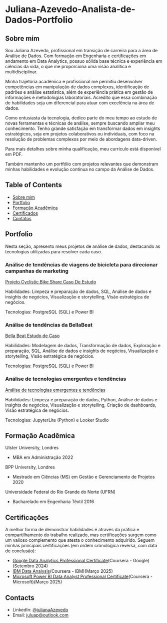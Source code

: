 # Juliana-Azevedo-Analista-de-Dados-Portfolio

## Sobre mim

Sou Juliana Azevedo, profissional em transição de carreira para a área de Análise de Dados. Com formação em Engenharia e certificações em andamento em Data Analytics, possuo sólida base técnica e experiência em ciências da vida, o que me proporciona uma visão analítica e multidisciplinar.

Minha trajetória acadêmica e profissional me permitiu desenvolver competências em manipulação de dados complexos, identificação de padrões e análise estatística, além de experiência prática em gestão de informações e metodologias laboratoriais. Acredito que essa combinação de habilidades seja um diferencial para atuar com excelência na área de dados.

Como entusiasta da tecnologia, dedico parte do meu tempo ao estudo de novas ferramentas e técnicas de análise, sempre buscando ampliar meu conhecimento. Tenho grande satisfação em transformar dados em insights estratégicos, seja em projetos colaborativos ou individuais, com foco na resolução de problemas complexos por meio de abordagens data-driven.

Para mais detalhes sobre minha qualificação, meu currículo está disponível em PDF.

Também mantenho um portfólio com projetos relevantes que demonstram minhas habilidades e evolução contínua no campo da Análise de Dados.

## Table of Contents
- [Sobre mim](https://github.com/JulianaAzevedo9/Juliana-Azevedo-Analista-de-Dados-Portfolio/blob/main/README.md#sobre-mim)
- [Portfolio](https://github.com/JulianaAzevedo9/Juliana-Azevedo-Analista-de-Dados-Portfolio/blob/main/README.md#portfolio)
- [Formação Acadêmica](https://github.com/JulianaAzevedo9/Juliana-Azevedo-Analista-de-Dados-Portfolio/blob/main/README.md#forma%C3%A7%C3%A3o-acad%C3%AAmica)
- [Certificados](https://github.com/JulianaAzevedo9/Juliana-Azevedo-Analista-de-Dados-Portfolio/blob/main/README.md#certifica%C3%A7%C3%B5es)
- [Contatos](https://github.com/JulianaAzevedo9/Juliana-Azevedo-Analista-de-Dados-Portfolio/blob/main/README.md#contacts)
## Portfolio 
Nesta seção, apresento meus projetos de análise de dados, destacando as tecnologias utilizadas para resolver cada caso.

### Análise de tendências de viagens de bicicleta para direcionar campanhas de marketing

[Projeto Cyclistic Bike Share Caso De Estudo](https://github.com/JulianaAzevedo9/Estudo-de-Caso-Cyclistic-Analise-de-Dados-para-Conversao-de-Usuarios/tree/main)

Habilidades: Limpeza e preparação de dados, SQL, Análise de dados e insights de negócios, Visualização e storytelling, Visão estratégica de negócios.

Tecnologias: PostgreSQL (SQL) e Power BI

### Análise de tendências da BellaBeat

[Bella Beat Estudo de Caso](https://github.com/JulianaAzevedo9/BellaBeat-Estudo-De-Caso)

Habilidades: Modelagem de dados, Transformação de dados, Exploração e preparação, SQL, Análise de dados e insights de negócios, Visualização e storytelling, Visão estratégica de negócios.

Tecnologias: PostgreSQL (SQL) e Power BI

### Análise de tecnologias emergentes e tendências

[Análise de tecnologias emergentes e tendências](https://github.com/JulianaAzevedo9/Analise-das-tecnologias-e-tendencias-emergentes)

Habilidades: Limpeza e preparação de dados, Python, Análise de dados e insights de negócios, Visualização e storytelling, Criação de dashboards, Visão estratégica de negócios.

Tecnologias: JupyterLite (Python) e Looker Studio

## Formação Acadêmica

Ulster University, Londres
- MBA em Administração
2022

BPP University, Londres
- Mestrado em Ciências (MS) em Gestão e Gerenciamento de Projetos
2020

Universidade Federal do Rio Grande do Norte (UFRN) 
- Bacharelado em Engenharia Têxtil
2016

## Certificações

A melhor forma de demonstrar habilidades é através da prática e compartilhamento do trabalho realizado, mas certificações surgem como um valioso complemento que atesta o conhecimento adquirido. Seguem minhas principais certificações (em ordem cronológica reversa, com data de conclusão):

- [Google Data Analytics Professional Certificate](https://www.credly.com/badges/9ac93e36-90b3-414b-9365-9667ae7b0ddd/linked_in_profile)(Coursera - Google)(Setembro 2024)
- [IBM Data Analysis](https://www.credly.com/badges/6aaec0ee-dbd6-4f49-a3cd-a85cd7111a20/linked_in_profile)(Coursera - IBM)(Março 2025)
- [Microsoft Power BI Data Analyst Professional Certificate](https://www.credly.com/badges/56619b7b-4a2d-40a2-8c74-dba5b7e637d5/linked_in_profile)(Coursera - Microsoft)(Março 2025)

## Contacts
- LinkedIn: [@julianaAzevedo](https://www.linkedin.com/in/juliana-azevedo-96a12114b/)
- Email: juluap@outlook.com






























